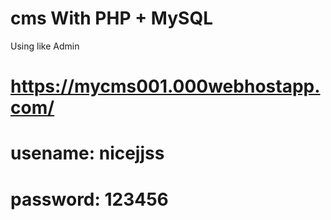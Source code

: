# cms With PHP + MySQL
Using like Admin
# https://mycms001.000webhostapp.com/
# usename: nicejjss
#                 password: 123456
